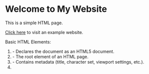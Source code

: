 <!DOCTYPE html>
<html lang="en">
<head>
    <meta charset="UTF-8">
    <meta name="viewport" content="width=device-width, initial-scale=1.0">
    <title>My First Web Page</title>
</head>
<body>
    <h1>Welcome to My Website</h1>
    <p>This is a simple HTML page.</p>
    <a href="https://www.example.com">Click here</a> to visit an example website.
</body>
</html>

Basic HTML Elements:

1. <!DOCTYPE html> - Declares the document as an HTML5 document.


2. <html> - The root element of an HTML page.


3. <head> - Contains metadata (title, character set, viewport settings, etc.).


4. <title> - Defines the title shown on the browser tab.


5. <body> - Contains the visible content.


6. <h1> to <h6> - Headings (h1 is the largest, h6 is the smallest).


7. <p> - Paragraphs.


8. <a> - Hyperlinks.


9. <img> - Images.


10. <div> - Container for grouping content.


11. <ul> / <ol> / <li> - Lists (unordered, ordered, list item).



Are you looking for help with something specific in HTML?
